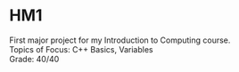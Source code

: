 # HM1
First major project for my Introduction to Computing course.  
Topics of Focus: C++ Basics, Variables  
Grade: 40/40
